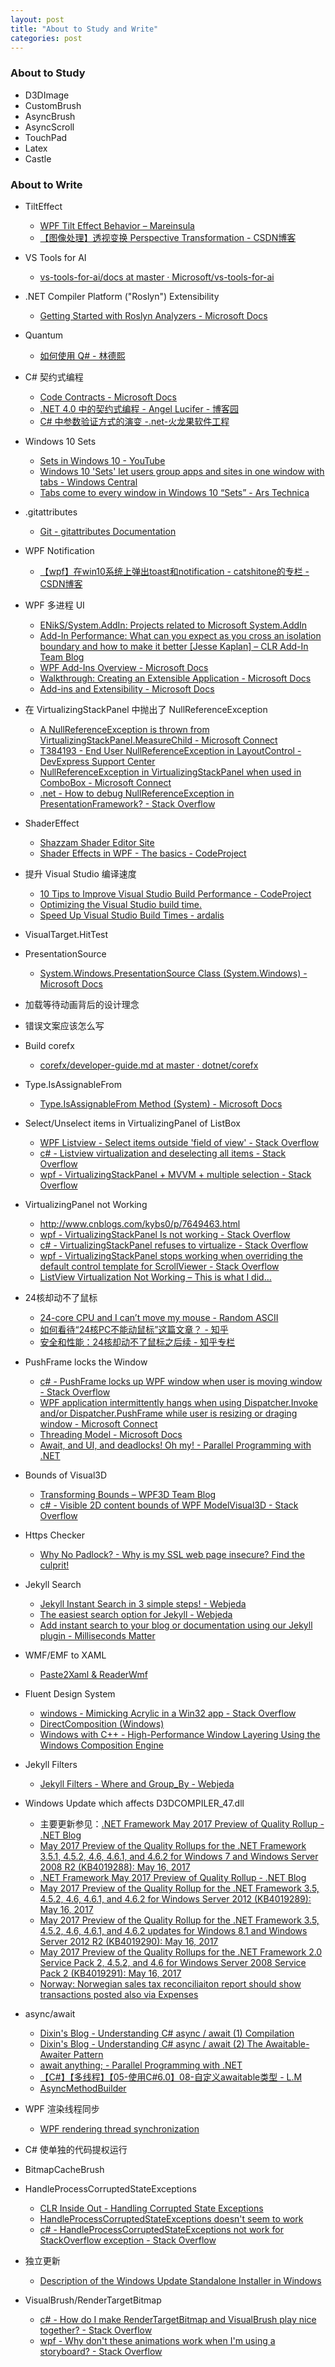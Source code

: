 ```yaml
---
layout: post
title: "About to Study and Write"
categories: post
---
```


### About to Study

- D3DImage
- CustomBrush
- AsyncBrush
- AsyncScroll
- TouchPad
- Latex
- Castle

### About to Write

- TiltEffect
    - [WPF Tilt Effect Behavior – Mareinsula](https://mareinsula.wordpress.com/2011/08/04/wpf-tilt-effect-behavior/)
    - [【图像处理】透视变换 Perspective Transformation - CSDN博客](http://blog.csdn.net/xiaowei_cqu/article/details/26471527)

- VS Tools for AI
    - [vs-tools-for-ai/docs at master · Microsoft/vs-tools-for-ai](https://github.com/Microsoft/vs-tools-for-ai/tree/master/docs)

- .NET Compiler Platform ("Roslyn") Extensibility
    - [Getting Started with Roslyn Analyzers - Microsoft Docs](https://docs.microsoft.com/en-us/visualstudio/extensibility/getting-started-with-roslyn-analyzers)

- Quantum
    - [如何使用 Q# - 林德熙](https://lindexi.oschina.io/lindexi/post/%E5%A6%82%E4%BD%95%E4%BD%BF%E7%94%A8-Q.html)

- C# 契约式编程
    - [Code Contracts - Microsoft Docs](https://docs.microsoft.com/en-us/dotnet/framework/debug-trace-profile/code-contracts)
    - [.NET 4.0 中的契约式编程 - Angel Lucifer - 博客园](http://www.cnblogs.com/lucifer1982/archive/2009/03/21/1418642.html)
    - [C# 中参数验证方式的演变 -.net-火龙果软件工程](http://www.uml.org.cn/net/201510303.asp)

- Windows 10 Sets
    - [Sets in Windows 10 - YouTube](https://www.youtube.com/watch?v=3lEjuU-XFHg&feature=youtu.be)
    - [Windows 10 'Sets' let users group apps and sites in one window with tabs - Windows Central](https://www.windowscentral.com/windows-10-sets-announcement)
    - [Tabs come to every window in Windows 10 “Sets” - Ars Technica](https://arstechnica.com/gadgets/2017/11/tabs-come-to-every-window-in-windows-10-sets/)

- .gitattributes
    - [Git - gitattributes Documentation](https://git-scm.com/docs/gitattributes)

- WPF Notification
    - [【wpf】在win10系统上弹出toast和notification - catshitone的专栏 - CSDN博客](http://blog.csdn.net/catshitone/article/details/78522931)

- WPF 多进程 UI
  - [ENikS/System.AddIn: Projects related to Microsoft System.AddIn](https://github.com/ENikS/System.AddIn)
  - [Add-In Performance: What can you expect as you cross an isolation boundary and how to make it better [Jesse Kaplan] – CLR Add-In Team Blog](https://blogs.msdn.microsoft.com/clraddins/2008/02/22/add-in-performance-what-can-you-expect-as-you-cross-an-isolation-boundary-and-how-to-make-it-better-jesse-kaplan/)
  - [WPF Add-Ins Overview - Microsoft Docs](https://docs.microsoft.com/en-us/dotnet/framework/wpf/app-development/wpf-add-ins-overview)
  - [Walkthrough: Creating an Extensible Application - Microsoft Docs](https://docs.microsoft.com/en-us/dotnet/framework/add-ins/walkthrough-create-extensible-app)
  - [Add-ins and Extensibility - Microsoft Docs](https://docs.microsoft.com/en-us/dotnet/framework/add-ins/)

- 在 VirtualizingStackPanel 中抛出了 NullReferenceException
    - [A NullReferenceException is thrown from VirtualizingStackPanel.MeasureChild - Microsoft Connect](https://connect.microsoft.com/VisualStudio/feedback/details/741583/a-nullreferenceexception-is-thrown-from-virtualizingstackpanel-measurechild)
    - [T384193 - End User NullReferenceException in LayoutControl - DevExpress Support Center](https://www.devexpress.com/Support/Center/Question/Details/T384193/end-user-nullreferenceexception-in-layoutcontrol)
    - [NullReferenceException in VirtualizingStackPanel when used in ComboBox - Microsoft Connect](https://connect.microsoft.com/VisualStudio/feedback/details/772518/nullreferenceexception-in-virtualizingstackpanel-when-used-in-combobox)
    - [.net - How to debug NullReferenceException in PresentationFramework? - Stack Overflow](https://stackoverflow.com/questions/8979060/how-to-debug-nullreferenceexception-in-presentationframework)

- ShaderEffect
    - [Shazzam Shader Editor Site](http://www.shazzam-tool.com/)
    - [Shader Effects in WPF - The basics - CodeProject](https://www.codeproject.com/Articles/994276/Shader-Effects-in-WPF-The-basics)

- 提升 Visual Studio 编译速度
    - [10 Tips to Improve Visual Studio Build Performance - CodeProject](https://www.codeproject.com/Tips/1042975/Tips-to-Improve-Visual-Studio-Build-Performance)
    - [Optimizing the Visual Studio build time.](https://www.sitefinity.com/blogs/momchil-mitev%27s-blog/2014/05/16/how-to-speed-up-the-build-of-your-solution-in-visual-studio)
    - [Speed Up Visual Studio Build Times - ardalis](https://ardalis.com/speed-up-visual-studio-build-times)

- VisualTarget.HitTest

- PresentationSource
    - [System.Windows.PresentationSource Class (System.Windows) - Microsoft Docs](https://docs.microsoft.com/en-us/dotnet/api/system.windows.presentationsource?view=netframework-4.7)

- 加载等待动画背后的设计理念

- 错误文案应该怎么写

- Build corefx
    - [corefx/developer-guide.md at master · dotnet/corefx](https://github.com/dotnet/corefx/blob/master/Documentation/project-docs/developer-guide.md)

- Type.IsAssignableFrom
    - [Type.IsAssignableFrom Method (System) - Microsoft Docs](https://docs.microsoft.com/zh-cn/dotnet/api/system.type.isassignablefrom?view=netframework-4.7.1)

- Select/Unselect items in VirtualizingPanel of ListBox
    - [WPF Listview - Select items outside 'field of view' - Stack Overflow](https://stackoverflow.com/questions/2809557/wpf-listview-select-items-outside-field-of-view)
    - [c# - Listview virtualization and deselecting all items - Stack Overflow](https://stackoverflow.com/questions/7429931/listview-virtualization-and-deselecting-all-items)
    - [wpf - VirtualizingStackPanel + MVVM + multiple selection - Stack Overflow](https://stackoverflow.com/questions/1273659/virtualizingstackpanel-mvvm-multiple-selection/1723224#1723224)

- VirtualizingPanel not Working
    - http://www.cnblogs.com/kybs0/p/7649463.html
    - [wpf - VirtualizingStackPanel Is not working - Stack Overflow](https://stackoverflow.com/questions/3710993/virtualizingstackpanel-is-not-working)
    - [c# - VirtualizingStackPanel refuses to virtualize - Stack Overflow](https://stackoverflow.com/questions/22405471/virtualizingstackpanel-refuses-to-virtualize)
    - [wpf - VirtualizingStackPanel stops working when overriding the default control template for ScrollViewer - Stack Overflow](https://stackoverflow.com/questions/4219768/virtualizingstackpanel-stops-working-when-overriding-the-default-control-templat)
    - [ListView Virtualization Not Working – This is what I did…](https://kupsidoo.wordpress.com/2013/08/25/listview-virtualization-not-working/)

- 24核却动不了鼠标
    - [24-core CPU and I can’t move my mouse - Random ASCII](https://randomascii.wordpress.com/2017/07/09/24-core-cpu-and-i-cant-move-my-mouse/)
    - [如何看待“24核PC不能动鼠标”这篇文章？ - 知乎](https://www.zhihu.com/question/62543187)
    - [安全和性能：24核却动不了鼠标之后续 - 知乎专栏](https://zhuanlan.zhihu.com/p/28740547)

- PushFrame locks the Window
    - [c# - PushFrame locks up WPF window when user is moving window - Stack Overflow](https://stackoverflow.com/questions/19411613/pushframe-locks-up-wpf-window-when-user-is-moving-window)
    - [WPF application intermittently hangs when using Dispatcher.Invoke and/or Dispatcher.PushFrame while user is resizing or draging window - Microsoft Connect](https://connect.microsoft.com/VisualStudio/feedback/details/807292/wpf-application-intermittently-hangs-when-using-dispatcher-invoke-and-or-dispatcher-pushframe-while-user-is-resizing-or-draging-window)
    - [Threading Model - Microsoft Docs](https://docs.microsoft.com/en-us/dotnet/framework/wpf/advanced/threading-model)
    - [Await, and UI, and deadlocks! Oh my! - Parallel Programming with .NET](https://blogs.msdn.microsoft.com/pfxteam/2011/01/13/await-and-ui-and-deadlocks-oh-my/)

- Bounds of Visual3D
  - [Transforming Bounds – WPF3D Team Blog](https://blogs.msdn.microsoft.com/wpf3d/2009/05/13/transforming-bounds/)
  - [c# - Visible 2D content bounds of WPF ModelVisual3D - Stack Overflow](https://stackoverflow.com/questions/46740152/visible-2d-content-bounds-of-wpf-modelvisual3d)

- Https Checker
    - [Why No Padlock? - Why is my SSL web page insecure? Find the culprit!](https://www.whynopadlock.com/)

- Jekyll Search
    - [Jekyll Instant Search in 3 simple steps! - Webjeda](https://blog.webjeda.com/instant-jekyll-search/)
    - [The easiest search option for Jekyll - Webjeda](https://blog.webjeda.com/jekyll-search/)
    - [Add instant search to your blog or documentation using our Jekyll plugin - Milliseconds Matter](https://blog.algolia.com/instant-search-blog-documentation-jekyll-plugin/)

- WMF/EMF to XAML
    - [Paste2Xaml & ReaderWmf](https://www.ab4d.com/paste2xaml.aspx)

- Fluent Design System
    - [windows - Mimicking Acrylic in a Win32 app - Stack Overflow](https://stackoverflow.com/questions/44000217/mimicking-acrylic-in-a-win32-app)
    - [DirectComposition (Windows)](https://msdn.microsoft.com/en-us/library/windows/desktop/hh437371%28v=vs.85%29.aspx?f=255&MSPPError=-2147217396)
    - [Windows with C++ - High-Performance Window Layering Using the Windows Composition Engine](https://msdn.microsoft.com/magazine/dn745861.aspx)

- Jekyll Filters
    - [Jekyll Filters - Where and Group_By - Webjeda](https://blog.webjeda.com/jekyll-filters/)

- Windows Update which affects D3DCOMPILER_47.dll
    - 主要更新参见：[.NET Framework May 2017 Preview of Quality Rollup - .NET Blog](https://blogs.msdn.microsoft.com/dotnet/2017/05/17/net-framework-may-2017-preview-of-quality-rollup/ )
    - [May 2017 Preview of the Quality Rollups for the .NET Framework 3.5.1, 4.5.2, 4.6, 4.6.1, and 4.6.2 for Windows 7 and Windows Server 2008 R2 (KB4019288): May 16, 2017](https://support.microsoft.com/en-us/help/4019288/may-2017-preview-of-the-quality-rollups-for-the-net-framework-3-5-1-4 )
    - [.NET Framework May 2017 Preview of Quality Rollup - .NET Blog](https://blogs.msdn.microsoft.com/dotnet/2017/05/17/net-framework-may-2017-preview-of-quality-rollup/ )
    - [May 2017 Preview of the Quality Rollup for the .NET Framework 3.5, 4.5.2, 4.6, 4.6.1, and 4.6.2 for Windows Server 2012 (KB4019289): May 16, 2017](https://support.microsoft.com/en-us/help/4019289/may-2017-preview-of-the-quality-rollup-for-the-net-framework-3-5-4-5-2 )
    - [May 2017 Preview of the Quality Rollup for the .NET Framework 3.5, 4.5.2, 4.6, 4.6.1, and 4.6.2 updates for Windows 8.1 and Windows Server 2012 R2 (KB4019290): May 16, 2017](https://support.microsoft.com/en-us/help/4019290/may-2017-preview-of-the-quality-rollup-for-the-net-framework-3-5-4-5-2 )
    - [May 2017 Preview of the Quality Rollups for the .NET Framework 2.0 Service Pack 2, 4.5.2, and 4.6 for Windows Server 2008 Service Pack 2 (KB4019291): May 16, 2017](https://support.microsoft.com/en-us/help/4019291/may-2017-preview-of-the-quality-rollups-for-the-net-framework-2-0-serv )
    - [Norway: Norwegian sales tax reconciliaiton report should show transactions posted also via Expenses](https://support.microsoft.com/en-us/help/4019543 )

- async/await
    - [Dixin's Blog - Understanding C# async / await (1) Compilation](https://weblogs.asp.net/dixin/understanding-c-sharp-async-await-1-compilation)
    - [Dixin's Blog - Understanding C# async / await (2) The Awaitable-Awaiter Pattern](https://weblogs.asp.net/dixin/understanding-c-sharp-async-await-2-awaitable-awaiter-pattern)
    - [await anything; - Parallel Programming with .NET](https://blogs.msdn.microsoft.com/pfxteam/2011/01/13/await-anything/)
    - [【C#】【多线程】【05-使用C#6.0】08-自定义awaitable类型 - L.M](http://liujiajia.me/blog/details/csharp-multi-threading-05-csharp6-08-customize-awaitable)
    - [AsyncMethodBuilder](https://referencesource.microsoft.com/#mscorlib/system/runtime/compilerservices/AsyncMethodBuilder.cs)

- WPF 渲染线程同步
    - [WPF rendering thread synchronization](http://graemehill.ca/wpf-rendering-thread-synchronization/)

- C# 使单独的代码提权运行

- BitmapCacheBrush

- HandleProcessCorruptedStateExceptions
    - [CLR Inside Out - Handling Corrupted State Exceptions](https://msdn.microsoft.com/en-us/magazine/dd419661.aspx)
    - [HandleProcessCorruptedStateExceptions doesn't seem to work](https://social.msdn.microsoft.com/Forums/vstudio/en-US/18fb14cb-33be-4af7-9bf1-dc651cdf1239/handleprocesscorruptedstateexceptions-doesnt-seem-to-work?forum=clr)
    - [c# - HandleProcessCorruptedStateExceptions not work for StackOverflow exception - Stack Overflow](https://stackoverflow.com/questions/28307214/handleprocesscorruptedstateexceptions-not-work-for-stackoverflow-exception)

- 独立更新
    - [Description of the Windows Update Standalone Installer in Windows](https://support.microsoft.com/en-us/help/934307/description-of-the-windows-update-standalone-installer-in-windows)

- VisualBrush/RenderTargetBitmap
    - [c# - How do I make RenderTargetBitmap and VisualBrush play nice together? - Stack Overflow](https://stackoverflow.com/questions/12433638/how-do-i-make-rendertargetbitmap-and-visualbrush-play-nice-together)
    - [wpf - Why don't these animations work when I'm using a storyboard? - Stack Overflow](https://stackoverflow.com/questions/2338714/why-dont-these-animations-work-when-im-using-a-storyboard)
